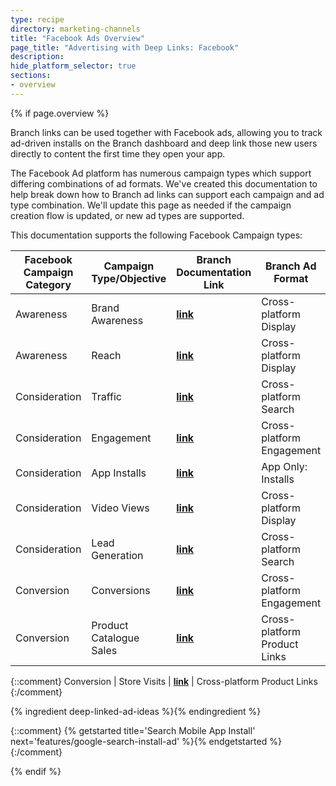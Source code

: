 ```yaml
---
type: recipe
directory: marketing-channels
title: "Facebook Ads Overview"
page_title: "Advertising with Deep Links: Facebook"
description:
hide_platform_selector: true
sections:
- overview
---
```


{% if page.overview %}

Branch links can be used together with Facebook ads, allowing you to track ad-driven installs on the Branch dashboard and deep link those new users directly to content the first time they open your app.

The Facebook Ad platform has numerous campaign types which support differing combinations of ad formats. We've created this documentation to help break down how to Branch ad links can support each campaign and ad type combination. We'll update this page as needed if the campaign creation flow is updated, or new ad types are supported.

This documentation supports the following Facebook Campaign types:

Facebook Campaign Category | Campaign Type/Objective | Branch Documentation Link | Branch Ad Format
--- | --- | --- | ---
Awareness | Brand Awareness | **[link]()** | Cross-platform Display
Awareness | Reach | **[link]()** | Cross-platform Display
Consideration | Traffic | **[link]()** | Cross-platform Search
Consideration | Engagement | **[link]()** | Cross-platform Engagement
Consideration | App Installs | **[link]()** | App Only: Installs
Consideration | Video Views | **[link]()** | Cross-platform Display
Consideration | Lead Generation | **[link]()** | Cross-platform Search
Conversion | Conversions | **[link]()** | Cross-platform Engagement
Conversion | Product Catalogue Sales | **[link]()** | Cross-platform Product Links

{::comment}
Conversion | Store Visits | **[link]()** | Cross-platform Product Links
{:/comment}

{% ingredient deep-linked-ad-ideas %}{% endingredient %}

{::comment}
{% getstarted title='Search Mobile App Install' next='features/google-search-install-ad' %}{% endgetstarted %}
{:/comment}

{% endif %}
